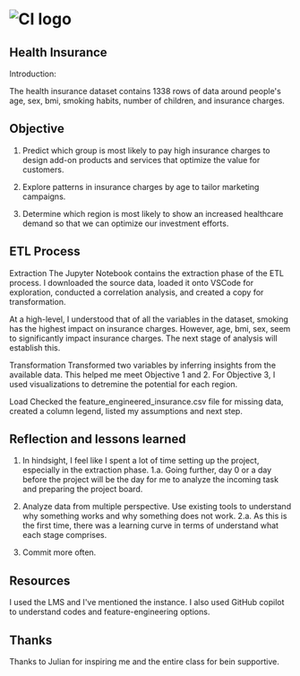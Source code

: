 # ![CI logo](https://codeinstitute.s3.amazonaws.com/fullstack/ci_logo_small.png)

## Health Insurance

Introduction:

The health insurance dataset contains 1338 rows of data around people's age, sex, bmi, smoking habits, number of children, and insurance charges.

## Objective

1. Predict which group is most likely to pay high insurance charges to design add-on products and services that optimize the value for customers.

2. Explore patterns in insurance charges by age to tailor marketing campaigns.

3. Determine which region is most likely to show an increased healthcare demand so that we can optimize our investment efforts.

## ETL Process

Extraction
The Jupyter Notebook contains the extraction phase of the ETL process. I downloaded the source data, loaded it onto VSCode for exploration, conducted a correlation analysis, and created a copy for transformation.

At a high-level, I understood that of all the variables in the dataset, smoking has the highest impact on insurance charges. However, age, bmi, sex, seem to significantly impact insurance charges. The next stage of analysis will establish this. 


Transformation
Transformed two variables by inferring insights from the available data. This helped me meet Objective 1 and 2. For Objective 3, I used visualizations to detremine the potential for each region.

Load
Checked the feature_engineered_insurance.csv file for missing data, created a column legend, listed my assumptions and next step.

## Reflection and lessons learned

1. In hindsight, I feel like I spent a lot of time setting up the project, especially in the extraction phase.
    1.a. Going further, day 0 or a day before the project will be the day for me to analyze the incoming task and preparing the project board.

2. Analyze data from multiple perspective. Use existing tools to understand why something works and why something does not work.
    2.a. As this is the first time, there was a learning curve in terms of understand what each stage comprises. 

3. Commit more often.

## Resources

I used the LMS and I've mentioned the instance. I also used GitHub copilot to understand codes and feature-engineering options.

## Thanks

Thanks to Julian for inspiring me and the entire class for bein supportive.
